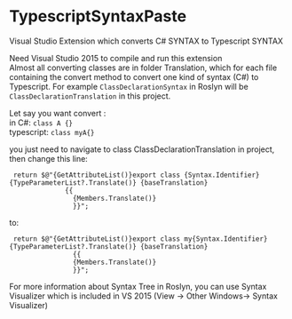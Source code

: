 # TypescriptSyntaxPaste
Visual Studio Extension which converts C# SYNTAX to Typescript SYNTAX 

Need Visual Studio 2015 to compile and run this extension    
Almost all converting classes are in folder Translation, which for each file containing the convert method to convert one kind of
syntax (C#) to Typescript. For example ````ClassDeclarationSyntax```` in Roslyn will be ````ClassDeclarationTranslation```` in this project.

Let say you want convert :      
in C#: ````class A {}````    
typescript: ````class myA{}````      

you just need to navigate to class ClassDeclarationTranslation in project, then change this line:    
````
 return $@"{GetAttributeList()}export class {Syntax.Identifier}{TypeParameterList?.Translate()} {baseTranslation}
              {{
                {Members.Translate()} 
                }}";
 ````    
to:    
````
 return $@"{GetAttributeList()}export class my{Syntax.Identifier}{TypeParameterList?.Translate()} {baseTranslation}
                {{
                {Members.Translate()} 
                }}";
````    

For more information about Syntax Tree in Roslyn, you can use Syntax Visualizer which is included in VS 2015 (View -> Other Windows-> Syntax Visualizer)
